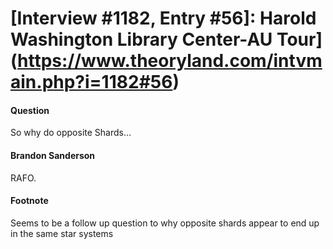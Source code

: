 # [Interview #1182, Entry #56]: Harold Washington Library Center-AU Tour](https://www.theoryland.com/intvmain.php?i=1182#56)

#### Question

So why do opposite Shards…

#### Brandon Sanderson

RAFO.

#### Footnote

Seems to be a follow up question to why opposite shards appear to end up in the same star systems

